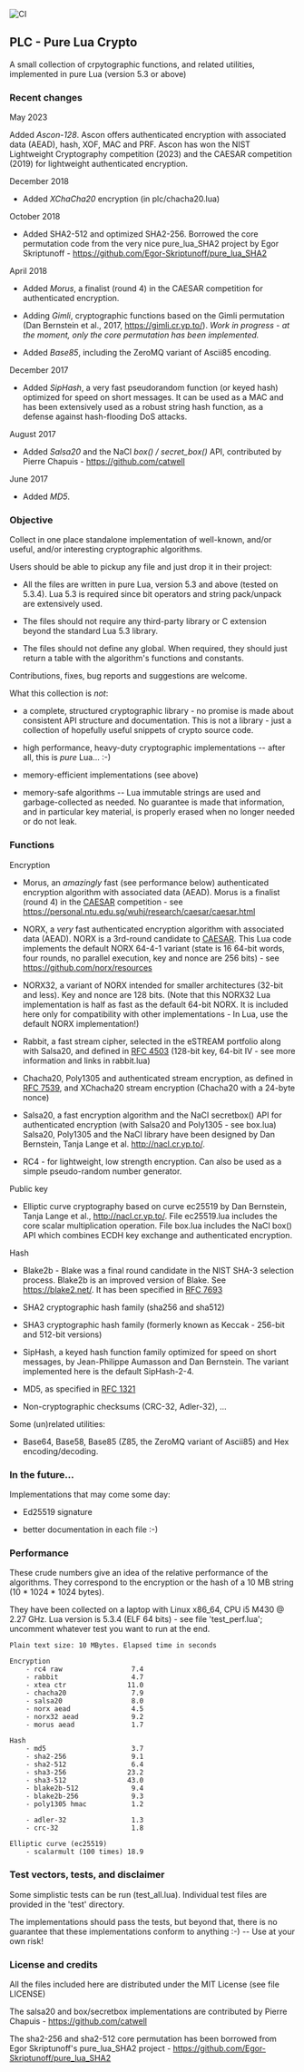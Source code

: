 ![CI](https://github.com/philanc/plc/workflows/CI/badge.svg)

## PLC - Pure Lua Crypto

A small collection of crpytographic functions, and related utilities, 
implemented  in pure Lua  (version 5.3 or above)

### Recent changes

May 2023

Added *Ascon-128*. Ascon offers authenticated encryption with associated data (AEAD), hash, XOF, MAC and PRF. Ascon has won the NIST Lightweight Cryptography competition (2023) and the CAESAR competition (2019) for lightweight authenticated encryption.

December 2018

* Added *XChaCha20* encryption (in plc/chacha20.lua)

October 2018

* Added SHA2-512 and optimized SHA2-256. Borrowed the core permutation code from the very nice pure_lua_SHA2 project by Egor Skriptunoff - https://github.com/Egor-Skriptunoff/pure_lua_SHA2

April 2018

* Added *Morus*, a finalist (round 4) in the CAESAR competition for authenticated encryption.

* Adding *Gimli*, cryptographic functions based on the Gimli permutation (Dan Bernstein et al., 2017, https://gimli.cr.yp.to/). *Work in progress - at the moment, only the core permutation has been implemented.*

* Added *Base85*, including the ZeroMQ variant of Ascii85 encoding.

December 2017

* Added *SipHash*, a very fast pseudorandom function (or keyed hash) 
optimized for speed on short messages. It can be used as a MAC and has
been extensively used as a robust string hash function, as a defense 
against hash-flooding DoS attacks.

August 2017

* Added *Salsa20* and the NaCl *box() / secret_box()* API, contributed 
by Pierre Chapuis - https://github.com/catwell

June 2017

* Added *MD5*.

### Objective

Collect in one place standalone implementation of well-known, and/or useful,  and/or interesting cryptographic algorithms.

Users should be able to pickup any file and just drop it in their project:

* All the files are written in pure Lua, version 5.3 and above (tested on 5.3.4). Lua 5.3 is required since bit operators and string pack/unpack are extensively used.

* The files should not require any third-party library or C extension beyond the standard Lua 5.3 library. 

* The files should not define any global. When required, they should just return a table with the algorithm's functions and constants.

Contributions, fixes, bug reports and suggestions are welcome.

What this collection is *not*:

* a complete, structured cryptographic library - no promise is made about consistent API structure and documentation. This is not a library - just a collection of hopefully useful snippets of crypto source code. 

* high performance, heavy-duty cryptographic implementations -- after all, this is *pure* Lua...  :-)

*  memory-efficient implementations (see above)

*  memory-safe algorithms  -- Lua immutable strings are used and garbage-collected as needed. No guarantee is made that information, and in particular key material, is properly erased when no longer needed or do not leak.


### Functions

Encryption

* Morus, an *amazingly* fast (see performance below) authenticated encryption algorithm with associated data (AEAD). Morus is a finalist (round 4) in the [CAESAR](http://competitions.cr.yp.to/caesar-submissions.html) competition - see https://personal.ntu.edu.sg/wuhj/research/caesar/caesar.html

* NORX, a *very* fast authenticated encryption algorithm with associated data (AEAD). NORX is a 3rd-round candidate to [CAESAR](http://competitions.cr.yp.to/caesar.html). This Lua code implements the default NORX 64-4-1 variant (state is 16 64-bit words, four rounds, no parallel execution, key and nonce are 256 bits) - see https://github.com/norx/resources

* NORX32, a variant of NORX intended for smaller architectures (32-bit and less). Key and nonce are 128 bits. (Note that this NORX32 Lua implementation is half as fast as the default 64-bit NORX. It is included here only for compatibility with other implementations - In Lua, use the default NORX implementation!)

* Rabbit, a fast stream cipher, selected in the eSTREAM portfolio along with Salsa20, and defined in [RFC 4503](https://tools.ietf.org/html/rfc4503) (128-bit key, 64-bit IV - see more information and links in rabbit.lua)

* Chacha20, Poly1305 and authenticated stream encryption, as defined in [RFC 7539](https://tools.ietf.org/html/rfc7539), and XChacha20 stream encryption (Chacha20 with a 24-byte nonce)

* Salsa20, a fast encryption algorithm and the NaCl secretbox() API for authenticated encryption (with Salsa20 and Poly1305 - see box.lua)
Salsa20, Poly1305 and the NaCl library have been designed by Dan Bernstein, Tanja Lange et al.  http://nacl.cr.yp.to/.

* RC4 - for lightweight, low strength encryption. Can also be used as a simple pseudo-random number generator.

Public key

* Elliptic curve cryptography based on curve ec25519 by Dan Bernstein, Tanja Lange et al.,  http://nacl.cr.yp.to/.  File ec25519.lua includes the core scalar multiplication operation. File box.lua includes the NaCl box() API which combines ECDH key exchange and authenticated encryption.

Hash

* Blake2b - Blake was a final round candidate in the NIST SHA-3 selection process.  Blake2b is an improved version of Blake. See https://blake2.net/. It has been specified in [RFC 7693](https://tools.ietf.org/html/rfc7693)

* SHA2 cryptographic hash family (sha256 and sha512)

* SHA3 cryptographic hash family (formerly known as Keccak - 256-bit and 512-bit versions)

* SipHash, a keyed hash function family optimized for speed on short messages, by Jean-Philippe Aumasson and Dan Bernstein. The variant implemented here is the default SipHash-2-4.

* MD5, as specified in [RFC 1321](https://tools.ietf.org/html/rfc1321)

* Non-cryptographic checksums (CRC-32, Adler-32), ...

Some (un)related utilities: 

* Base64, Base58, Base85 (Z85, the ZeroMQ variant of Ascii85)  and Hex encoding/decoding.

### In the future...

Implementations that may come some day:

* Ed25519 signature 

* better documentation in each file :-)

### Performance

These crude numbers give an idea of the relative performance of the algorithms. 
They correspond to the encryption or the hash of a 10 MB string (10 * 1024 * 1024 bytes). 

They have been collected on a laptop with Linux x86_64,  CPU i5 M430 @ 2.27 GHz. Lua version is 5.3.4 (ELF 64 bits) - see file 'test_perf.lua'; uncomment whatever test you want to run at the end. 

```
Plain text size: 10 MBytes. Elapsed time in seconds

Encryption
	- rc4 raw                 7.4  
	- rabbit                  4.7  
	- xtea ctr               11.0  
	- chacha20                7.9  
	- salsa20                 8.0  
	- norx aead               4.5  
	- norx32 aead             9.2  
	- morus aead              1.7

Hash
	- md5                     3.7  
	- sha2-256                9.1  
	- sha2-512                6.4  
	- sha3-256               23.2  
	- sha3-512               43.0  
	- blake2b-512             9.4  
	- blake2b-256             9.3  
	- poly1305 hmac           1.2  

	- adler-32                1.3  
	- crc-32                  1.8  

Elliptic curve (ec25519)
	- scalarmult (100 times) 18.9

```

### Test vectors, tests, and disclaimer

Some simplistic tests can be run (test_all.lua). Individual test files are provided in the 'test' directory. 

The implementations should pass the tests, but beyond that, there is no guarantee that these implementations conform to anything  :-)  -- Use at your own risk!


### License and credits

All the files included here are distributed under the MIT License (see file LICENSE)

The salsa20 and box/secretbox implementations are contributed by Pierre Chapuis - https://github.com/catwell

The sha2-256 and sha2-512 core permutation has been borrowed from Egor Skriptunoff's pure_lua_SHA2 project - https://github.com/Egor-Skriptunoff/pure_lua_SHA2





